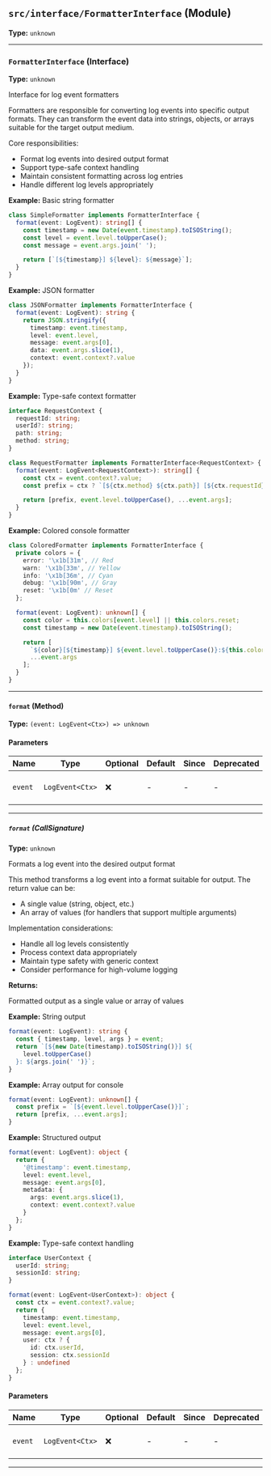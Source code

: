 ## `src/interface/FormatterInterface` (Module)

**Type:** `unknown`

---

### `FormatterInterface` (Interface)

**Type:** `unknown`

Interface for log event formatters

Formatters are responsible for converting log events into specific output
formats. They can transform the event data into strings, objects, or arrays
suitable for the target output medium.

Core responsibilities:

- Format log events into desired output format
- Support type-safe context handling
- Maintain consistent formatting across log entries
- Handle different log levels appropriately

**Example:** Basic string formatter

```typescript
class SimpleFormatter implements FormatterInterface {
  format(event: LogEvent): string[] {
    const timestamp = new Date(event.timestamp).toISOString();
    const level = event.level.toUpperCase();
    const message = event.args.join(' ');

    return [`[${timestamp}] ${level}: ${message}`];
  }
}
```

**Example:** JSON formatter

```typescript
class JSONFormatter implements FormatterInterface {
  format(event: LogEvent): string {
    return JSON.stringify({
      timestamp: event.timestamp,
      level: event.level,
      message: event.args[0],
      data: event.args.slice(1),
      context: event.context?.value
    });
  }
}
```

**Example:** Type-safe context formatter

```typescript
interface RequestContext {
  requestId: string;
  userId?: string;
  path: string;
  method: string;
}

class RequestFormatter implements FormatterInterface<RequestContext> {
  format(event: LogEvent<RequestContext>): string[] {
    const ctx = event.context?.value;
    const prefix = ctx ? `[${ctx.method} ${ctx.path}] [${ctx.requestId}]` : '';

    return [prefix, event.level.toUpperCase(), ...event.args];
  }
}
```

**Example:** Colored console formatter

```typescript
class ColoredFormatter implements FormatterInterface {
  private colors = {
    error: '\x1b[31m', // Red
    warn: '\x1b[33m', // Yellow
    info: '\x1b[36m', // Cyan
    debug: '\x1b[90m', // Gray
    reset: '\x1b[0m' // Reset
  };

  format(event: LogEvent): unknown[] {
    const color = this.colors[event.level] || this.colors.reset;
    const timestamp = new Date(event.timestamp).toISOString();

    return [
      `${color}[${timestamp}] ${event.level.toUpperCase()}:${this.colors.reset}`,
      ...event.args
    ];
  }
}
```

---

#### `format` (Method)

**Type:** `(event: LogEvent<Ctx>) => unknown`

#### Parameters

| Name    | Type            | Optional | Default | Since | Deprecated | Description             |
| ------- | --------------- | -------- | ------- | ----- | ---------- | ----------------------- |
| `event` | `LogEvent<Ctx>` | ❌       | -       | -     | -          | The log event to format |

---

##### `format` (CallSignature)

**Type:** `unknown`

Formats a log event into the desired output format

This method transforms a log event into a format suitable for output.
The return value can be:

- A single value (string, object, etc.)
- An array of values (for handlers that support multiple arguments)

Implementation considerations:

- Handle all log levels consistently
- Process context data appropriately
- Maintain type safety with generic context
- Consider performance for high-volume logging

**Returns:**

Formatted output as a single value or array of values

**Example:** String output

```typescript
format(event: LogEvent): string {
  const { timestamp, level, args } = event;
  return `[${new Date(timestamp).toISOString()}] ${
    level.toUpperCase()
  }: ${args.join(' ')}`;
}
```

**Example:** Array output for console

```typescript
format(event: LogEvent): unknown[] {
  const prefix = `[${event.level.toUpperCase()}]`;
  return [prefix, ...event.args];
}
```

**Example:** Structured output

```typescript
format(event: LogEvent): object {
  return {
    '@timestamp': event.timestamp,
    level: event.level,
    message: event.args[0],
    metadata: {
      args: event.args.slice(1),
      context: event.context?.value
    }
  };
}
```

**Example:** Type-safe context handling

```typescript
interface UserContext {
  userId: string;
  sessionId: string;
}

format(event: LogEvent<UserContext>): object {
  const ctx = event.context?.value;
  return {
    timestamp: event.timestamp,
    level: event.level,
    message: event.args[0],
    user: ctx ? {
      id: ctx.userId,
      session: ctx.sessionId
    } : undefined
  };
}
```

#### Parameters

| Name    | Type            | Optional | Default | Since | Deprecated | Description             |
| ------- | --------------- | -------- | ------- | ----- | ---------- | ----------------------- |
| `event` | `LogEvent<Ctx>` | ❌       | -       | -     | -          | The log event to format |

---
